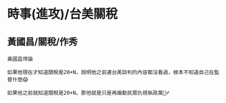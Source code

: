 # 時事(進攻)/台美關稅

## 黃國昌/關稅/作秀

```
黃國昌悖論

如果他現在才知道關稅是20+N，說明他之前連台美談判的內容都沒看過，根本不知道自己在監督什麼😱

如果他之前就知道關稅是20+N，那他就是只是再煽動民眾仇視執政黨🤷‍♂️
```